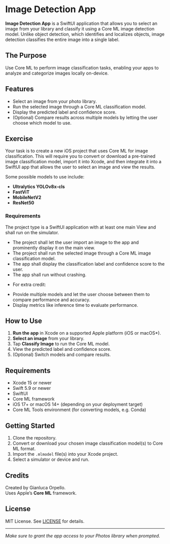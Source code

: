 # Image Detection App  

**Image Detection App** is a SwiftUI application that allows you to select an image from your library and classify it using a Core ML image detection model. Unlike object detection, which identifies and localizes objects, image detection classifies the entire image into a single label.  

## The Purpose  

Use Core ML to perform image classification tasks, enabling your apps to analyze and categorize images locally on-device.  

## Features  

- Select an image from your photo library.  
- Run the selected image through a Core ML classification model.  
- Display the predicted label and confidence score.  
- (Optional) Compare results across multiple models by letting the user choose which model to use.  

## Exercise  

Your task is to create a new iOS project that uses Core ML for image classification. This will require you to convert or download a pre-trained image classification model, import it into Xcode, and then integrate it into a SwiftUI app that allows the user to select an image and view the results.  

Some possible models to use include:  
- **Ultralytics YOLOv8x-cls**  
- **FastViT**  
- **MobileNetV2**  
- **ResNet50**  

### Requirements  

The project type is a SwiftUI application with at least one main View and shall run on the simulator.  

- The project shall let the user import an image to the app and prominently display it on the main view.  
- The project shall run the selected image through a Core ML image classification model.  
- The app shall display the classification label and confidence score to the user.  
- The app shall run without crashing.  

* For extra credit:  
- Provide multiple models and let the user choose between them to compare performance and accuracy.  
- Display metrics like inference time to evaluate performance.  

## How to Use  

1. **Run the app** in Xcode on a supported Apple platform (iOS or macOS*).  
2. **Select an image** from your library.  
3. Tap **Classify Image** to run the Core ML model.  
4. View the predicted label and confidence score.  
5. (Optional) Switch models and compare results.  

## Requirements  

- Xcode 15 or newer  
- Swift 5.9 or newer  
- SwiftUI  
- Core ML framework  
- iOS 17+ or macOS 14+ (depending on your deployment target)  
- Core ML Tools environment (for converting models, e.g. Conda)  

## Getting Started  

1. Clone the repository.  
2. Convert or download your chosen image classification model(s) to Core ML format.  
3. Import the `.mlmodel` file(s) into your Xcode project.  
4. Select a simulator or device and run.  

## Credits  

Created by Gianluca Orpello.  
Uses Apple’s **Core ML** framework.  

## License  

MIT License. See [LICENSE](LICENSE) for details.  

---  

*Make sure to grant the app access to your Photos library when prompted.*  
